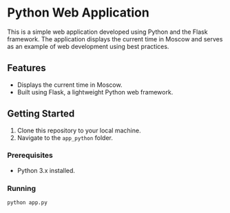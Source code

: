# Python Web Application

This is a simple web application developed using Python and the Flask framework. The application displays the current time in Moscow and serves as an example of web development using best practices.

## Features

- Displays the current time in Moscow.
- Built using Flask, a lightweight Python web framework.

## Getting Started

1. Clone this repository to your local machine.
2. Navigate to the `app_python` folder.

### Prerequisites

- Python 3.x installed.

### Running 

`python app.py`